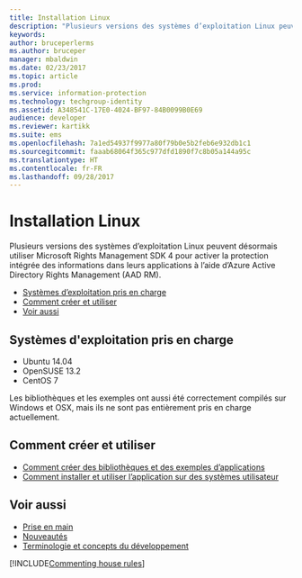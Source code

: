 ```yaml
---
title: Installation Linux
description: "Plusieurs versions des systèmes d’exploitation Linux peuvent désormais utiliser Rights Management SDK 4."
keywords: 
author: bruceperlerms
ms.author: bruceper
manager: mbaldwin
ms.date: 02/23/2017
ms.topic: article
ms.prod: 
ms.service: information-protection
ms.technology: techgroup-identity
ms.assetid: A348541C-17E0-4024-BF97-84B0099B0E69
audience: developer
ms.reviewer: kartikk
ms.suite: ems
ms.openlocfilehash: 7a1ed54937f9977a80f79b0e5b2feb6e932db1c1
ms.sourcegitcommit: faaab68064f365c977dfd1890f7c8b05a144a95c
ms.translationtype: HT
ms.contentlocale: fr-FR
ms.lasthandoff: 09/28/2017
---
```

# <a name="linux-setup"></a>Installation Linux

Plusieurs versions des systèmes d’exploitation Linux peuvent désormais utiliser Microsoft Rights Management SDK 4 pour activer la protection intégrée des informations dans leurs applications à l’aide d’Azure Active Directory Rights Management (AAD RM).

- [Systèmes d’exploitation pris en charge](#supported-operating-systems)
- [Comment créer et utiliser](#how-to-build-and-use)
- [Voir aussi](#see-also)

## <a name="supported-operating-systems"></a>Systèmes d'exploitation pris en charge

- Ubuntu 14.04
- OpenSUSE 13.2
- CentOS 7

Les bibliothèques et les exemples ont aussi été correctement compilés sur Windows et OSX, mais ils ne sont pas entièrement pris en charge actuellement.
 
## <a name="how-to-build-and-use"></a>Comment créer et utiliser

- [Comment créer des bibliothèques et des exemples d’applications](https://github.com/AzureAD/rms-sdk-for-cpp/blob/master/docs/how_to_build_it.md)
- [Comment installer et utiliser l’application sur des systèmes utilisateur](https://github.com/AzureAD/rms-sdk-for-cpp/blob/master/docs/how_to_use_it.md)

## <a name="see-also"></a>Voir aussi

- [Prise en main](get-started.md)
- [Nouveautés](release-notes.md)
- [Terminologie et concepts du développement](core-concepts.md)

[!INCLUDE[Commenting house rules](../includes/houserules.md)]